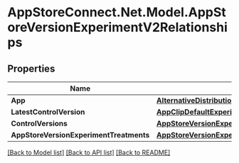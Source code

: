 # AppStoreConnect.Net.Model.AppStoreVersionExperimentV2Relationships

## Properties

Name | Type | Description | Notes
------------ | ------------- | ------------- | -------------
**App** | [**AlternativeDistributionKeyCreateRequestDataRelationshipsApp**](AlternativeDistributionKeyCreateRequestDataRelationshipsApp.md) |  | [optional] 
**LatestControlVersion** | [**AppClipDefaultExperienceCreateRequestDataRelationshipsReleaseWithAppStoreVersion**](AppClipDefaultExperienceCreateRequestDataRelationshipsReleaseWithAppStoreVersion.md) |  | [optional] 
**ControlVersions** | [**AppStoreVersionExperimentV2RelationshipsControlVersions**](AppStoreVersionExperimentV2RelationshipsControlVersions.md) |  | [optional] 
**AppStoreVersionExperimentTreatments** | [**AppStoreVersionExperimentV2RelationshipsAppStoreVersionExperimentTreatments**](AppStoreVersionExperimentV2RelationshipsAppStoreVersionExperimentTreatments.md) |  | [optional] 

[[Back to Model list]](../README.md#documentation-for-models) [[Back to API list]](../README.md#documentation-for-api-endpoints) [[Back to README]](../README.md)

